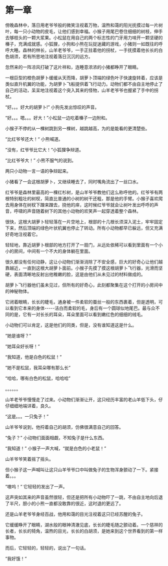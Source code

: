 # 第一章

傍晚森林中，落日用老爷爷般的微笑注视着万物，温煦和蔼的阳光抚摸过每一片树叶，每一只小动物的皮毛，让他们感到幸福。小猴子用尾巴卷住细细的树枝，伸手去够枝头的一颗大浆果。小松鼠在用自己的两个标志性的门牙用力啃开一颗坚硬的榛子，充满成就感。小狐狸，小狗和小熊在玩捉迷藏的游戏，小猪则一如既往的呼呼大睡。森林的林长，山羊老爷爷，一手正拄着他的拐杖，一手抚摸着他长长的白色胡须，若有所思地注视着落日沉沉的远方。

忽然来的一阵凉风打破了这片祥和，连睡意浓浓的小猪都睁开了眼睛。

一根巨型的橙色胡萝卜缓缓从天而降，胡萝卜顶端的绿色叶子快速旋转着，应该是类似直升机翼的功能，为胡萝卜飞船提供着飞行动力。动物们都不由自主地停止了自己的活动，呆呆地注视着这个突入其来的怪物，山羊老爷爷也握紧了手中的拐杖。

“好。。。好大的胡萝卜!” 小狗先发出惊叹的声音。

“好。。。嗯。。。好大！”小松鼠一边吃着榛子一边附和。

小猴子不停的从一棵树跳到另一棵树，越跳越高，为的是能看的更清楚些。

“比红爷爷还大！“ 小熊喊道。

“没有，红爷爷比它大！“小狐狸争辩道。

“比红爷爷大！” 小熊不服气的说到。

两只小动物一言一语的争辩起来。

小猪看了一会这根胡萝卜，又继续睡去了，同时嘴角流出了一丝口水。

红爷爷是森林里最高的一棵红杉树，是山羊爷爷教他们这么称呼他的。红爷爷有两根特别粗壮的树杈，简直比普通的小树的树干还粗，那是他的手臂。小猴子喜欢爬去用身体在树杈下蹭来蹭去，挠他的痒，这时候红爷爷就会让树叶发出呼呼的声音，呼啸的声音随着树下的其他小动物的欢笑声一起穿透着整个森林。

很快，这根大胡萝卜轻轻落在一片空地上，根部的十几根长须深入泥土，牢牢固定下来，然后顶端的绿色叶状机翼也停止了转动。所有小动物都早已躲远，但又充满好奇地注视着它。

轻轻地，靠近胡萝卜根部的地方打开了一扇门，从远处依稀可以看到里面有一个小小的房间，中间有一个不大的身体躺在里面。

很久都没有任何动静，这让小动物们渐渐消除了不安全感，巨大的好奇心让他们越靠越近，一直到这根大胡萝卜面前。小猴子先摸了摸这根胡萝卜飞行器，光滑而坚硬，表面清晰地反射出他稚嫩的脸，这是由他们从未见过的材料做成的。

胡萝卜飞行器他们虽未见过，但所有的好奇心，此刻都聚集在这个打开的小房间中的神秘物体。

它闭着眼睛，长长的睫毛，通身被一件柔软的蚕丝一般的东西裹着，但是透明，可以看到它本来的身体-----洁白而柔软的毛，身后有一个圆球似地尾巴。最与众不同的是，它有一对长长的耳朵，耳朵里面可以看到嫩红色的细细的绒毛。

小动物们可以肯定，这是他们的同类，但是，没有谁知道这是什么。

“她是谁呀？“

“她耳朵好长呀！“

“我知道，他是白色的松鼠！”

“她不是松鼠，我耳朵哪有那么长“

“哈哈，哪有白色的松鼠，哈哈哈”

。。。。。。

山羊老爷爷慢慢走了过来。小动物们渐渐让开，这只经历丰富的老山羊低下头，仔仔细细地端详着，良久。

“这是。。。一只兔子！” 

山羊爷爷说到，他捋着自己的胡须，仿佛很满意自己的回答。

“兔子？” 小动物们面面相觑，不知兔子是什么东西。

“我知道！” 小猴子一声大喊，“就是白色的小老鼠！”

山羊爷爷笑着摇了摇头。

但小猴子这一声喊叫让这只山羊爷爷口中叫做兔子的生物浑身颤动了一下。紧接着。。。

“嗷呜！“ 它轻轻的发出了一声。

这声突如其来的声音虽然很轻，但还是把所有小动物吓了一跳，不由自主地向后退了半尺，胆小的小熊一直都没敢靠的很近，这时退的更远了。

还是山羊老爷爷身经百战，他用和蔼的目光注视着这只已经苏醒的兔子。

它缓缓睁开了眼睛，湖水般的眼神清澈见底，长长的睫毛随之颤动着。一个慈祥的长者，长长的犄角，温煦的目光，长长的白胡须，是她来到这个世界看到的第一样事物。

而后，它轻轻的，轻轻的，说出了一句话。

“我好饿！“
